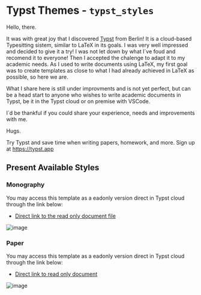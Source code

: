 # Typst Themes - `typst_styles`

Hello, there. 

It was with great joy that I discovered [Typst](https://typst.app/) from Berlin! It is a cloud-based Typesitting sistem, similar to LaTeX in its goals. I was very well impressed and decided to give it a try! I was not let down by what I´ve foud and recomend it to everyone! Then I accepted the chalenge to adapt it to my academic needs. As I used to write documents using LaTeX, my first goal was to create templates as close to what I had already achieved in LaTeX as possible, so here we are.

What I share here is still under improvments and is not yet perfect, but can be a head start to anyone who wishes to write academic documents in Typst, be it in the Typst cloud or on premise with VSCode.

I´d be thankful if you could share your experience, needs and improvements with me.

Hugs.

Try Typst and save time when writing papers, homework, and more. Sign up at https://typst.app

## Present Available Styles

### Monography
You may access this template as a eadonly version direct in Typst cloud through the link below:
- [Direct link to the read only document file](https://typst.app/project/rpNyqa1B-xy56OoZsWupCa)

![image](https://github.com/cunhapaulo/typst_styles/assets/28146759/baa37d35-3b0c-4e0d-b846-44778fc49255)



### Paper

You may access this template as a eadonly version direct in Typst cloud through the link below:
- [Direct link to read only document](https://typst.app/project/rxl522IfvNXxh6icz-_BJw)

![image](https://github.com/cunhapaulo/typst_styles/assets/28146759/b08e3311-0bb4-4fb4-ad5d-65e7c75fb927)


